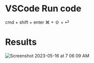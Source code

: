 # VSCode Run code

cmd + shift + enter
⌘ + ⇧ + ⏎


# Results 

![Screenshot 2023-05-16 at 7 06 09 AM](https://github.com/YoungHaKim7/Cpp_Training/assets/67513038/cc431040-09dc-4593-842f-a49ce837d886)